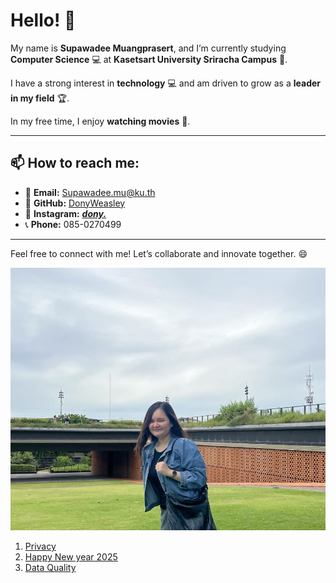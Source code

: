 # Hello! 👋

My name is **Supawadee Muangprasert**, and I’m currently studying **Computer Science** 💻 at **Kasetsart University Sriracha Campus** 🏫.

I have a strong interest in **technology** 💻 and am driven to grow as a **leader in my field** 🏆.

In my free time, I enjoy **watching movies** 🎥.

---

## 📫 How to reach me:
- 📧 **Email:** [Supawadee.mu@ku.th](mailto:Supawadee.mu@ku.th)
- 💼 **GitHub:** [DonyWeasley](https://github.com/DonyWeasley)
- 📱 **Instagram:** [___dony.___](https://www.instagram.com/___dony.___/) 
- 📞 **Phone:** 085-0270499

---

Feel free to connect with me! Let’s collaborate and innovate together. 😄


![alt text](images/profile-pictures.jpg)
1. [Privacy](https://donyweasley.github.io/privacy)
2. [Happy New year 2025](https://donyweasley.github.io/newyear-ecard2025/)
3. [Data Quality](https://donyweasley.github.io/data-quality/)

